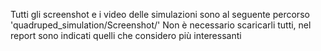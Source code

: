 Tutti gli screenshot e i video delle simulazioni sono al seguente percorso 'quadruped_simulation/Screenshot/'
Non è necessario scaricarli tutti, nel report sono indicati quelli che considero più interessanti
